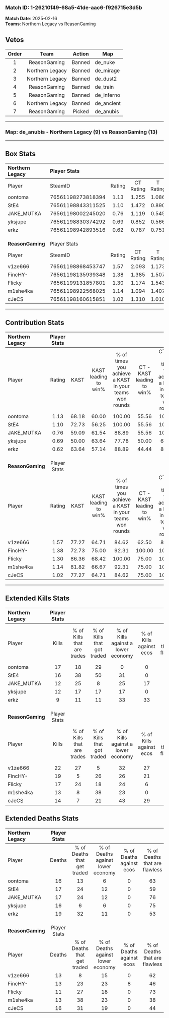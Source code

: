 ### Match ID: 1-26210f49-68a5-41de-aac6-f926715e3d5b  
**Match Date**: 2025-02-16  
**Teams**: Northern Legacy vs ReasonGaming  

## Vetos  

| Order | Team | Action | Map |
| :---: | :--: | :----: | --- |
| 1 | ReasonGaming | Banned | de_nuke |
| 2 | Northern Legacy | Banned | de_mirage |
| 3 | Northern Legacy | Banned | de_dust2 |
| 4 | ReasonGaming | Banned | de_train |
| 5 | ReasonGaming | Banned | de_inferno |
| 6 | Northern Legacy | Banned | de_ancient |
| 7 | ReasonGaming | Picked | de_anubis |

---  

### **Map**: de_anubis - Northern Legacy (9) vs ReasonGaming (13)  
---  

## Box Stats  

| **Northern Legacy** | Player Stats      |        |           |          |       |       |       |         |        |      |     |
| :- | :- | :-: | :-: | :-: | :-: | :-: | :-: | :-: | :-: | :-: | :-: |
| Player              | SteamID           | Rating | CT Rating | T Rating | KAST  |  ADR  | Kills | Assists | Deaths | K/D  | HS% |
| oontoma             | 76561198273818394 |  1.13  |   1.255   |  1.086   | 68.18 | 86.1  |  17   |    3    |   16   | 1.06 | 70  |
| StE4                | 76561198843311525 |  1.10  |   1.472   |  0.890   | 72.73 | 83.7  |  16   |    5    |   17   | 0.94 | 56  |
| JAKE_MUTKA          | 76561198002245020 |  0.76  |   1.119   |  0.545   | 59.09 | 62.5  |  12   |    2    |   17   | 0.71 | 41  |
| yksjupe             | 76561198830374292 |  0.69  |   0.852   |  0.566   | 50.00 | 51.9  |  12   |    3    |   16   | 0.75 | 50  |
| erkz                | 76561198942893516 |  0.62  |   0.787   |  0.751   | 63.64 | 59.9  |   9   |    3    |   19   | 0.47 | 88  |
|                     |                   |        |           |          |       |       |       |         |        |      |     |
|                     |                   |        |           |          |       |       |       |         |        |      |     |
|                     |                   |        |           |          |       |       |       |         |        |      |     |
| **ReasonGaming**    | Player Stats      |        |           |          |       |       |       |         |        |      |     |
| Player              | SteamID           | Rating | CT Rating | T Rating | KAST  |  ADR  | Kills | Assists | Deaths | K/D  | HS% |
| v1ze666             | 76561198868453747 |  1.57  |   2.093   |  1.173   | 77.27 | 113.6 |  22   |    6    |   13   | 1.69 | 50  |
| FincHY-             | 76561198135939348 |  1.38  |   1.385   |  1.507   | 72.73 | 98.1  |  19   |    9    |   13   | 1.46 | 63  |
| Flicky              | 76561199131857801 |  1.30  |   1.174   |  1.543   | 86.36 | 60.7  |  17   |    2    |   11   | 1.55 | 17  |
| m1she4ka            | 76561198922568025 |  1.14  |   1.094   |  1.407   | 81.82 | 76.8  |  13   |    9    |   13   | 1.00 | 53  |
| cJeCS               | 76561198160615851 |  1.02  |   1.310   |  1.010   | 77.27 | 65.2  |  14   |    6    |   16   | 0.88 | 35  |
---  

## Contribution Stats  

| **Northern Legacy** | Player Stats |       |                      |                                                        |                           |                                                             |                          |                                                            |
| :- | :-: | :-: | :-: | :-: | :-: | :-: | :-: | :-: |
| Player              |    Rating    | KAST  | KAST leading to win% | % of times you achieve a KAST in your teams won rounds | CT - KAST leading to win% | CT - % of times you achieve a KAST in your teams won rounds | T - KAST leading to win% | T - % of times you achieve a KAST in your teams won rounds |
| oontoma             |     1.13     | 68.18 |        60.00         |                         100.00                         |           55.56           |                           100.00                            |          66.67           |                           100.00                           |
| StE4                |     1.10     | 72.73 |        56.25         |                         100.00                         |           55.56           |                           100.00                            |          57.14           |                           100.00                           |
| JAKE_MUTKA          |     0.76     | 59.09 |        61.54         |                         88.89                          |           55.56           |                           100.00                            |          75.00           |                           75.00                            |
| yksjupe             |     0.69     | 50.00 |        63.64         |                         77.78                          |           50.00           |                            60.00                            |          80.00           |                           100.00                           |
| erkz                |     0.62     | 63.64 |        57.14         |                         88.89                          |           44.44           |                            80.00                            |          80.00           |                           100.00                           |
|                     |              |       |                      |                                                        |                           |                                                             |                          |                                                            |
|                     |              |       |                      |                                                        |                           |                                                             |                          |                                                            |
|                     |              |       |                      |                                                        |                           |                                                             |                          |                                                            |
| **ReasonGaming**    | Player Stats |       |                      |                                                        |                           |                                                             |                          |                                                            |
| Player              |    Rating    | KAST  | KAST leading to win% | % of times you achieve a KAST in your teams won rounds | CT - KAST leading to win% | CT - % of times you achieve a KAST in your teams won rounds | T - KAST leading to win% | T - % of times you achieve a KAST in your teams won rounds |
| v1ze666             |     1.57     | 77.27 |        64.71         |                         84.62                          |           62.50           |                            83.33                            |          66.67           |                           85.71                            |
| FincHY-             |     1.38     | 72.73 |        75.00         |                         92.31                          |          100.00           |                           100.00                            |          60.00           |                           85.71                            |
| Flicky              |     1.30     | 86.36 |        68.42         |                         100.00                         |           75.00           |                           100.00                            |          63.64           |                           100.00                           |
| m1she4ka            |     1.14     | 81.82 |        66.67         |                         92.31                          |           75.00           |                           100.00                            |          60.00           |                           85.71                            |
| cJeCS               |     1.02     | 77.27 |        64.71         |                         84.62                          |           75.00           |                           100.00                            |          55.56           |                           71.43                            |
---  

## Extended Kills Stats  

| **Northern Legacy** | Player Stats |                            |                            |                                    |                         |                              |                                 |                                       |                    |           |
| :- | :-: | :-: | :-: | :-: | :-: | :-: | :-: | :-: | :-: | :-: |
| Player              |    Kills     | % of Kills that are trades | % of Kills that got traded | % of Kills against a lower economy | % of Kills against ecos | % of Kills that are flawless | % of Kills that are close duels | % of Kills that are assisted by flash | Pistol Round Kills | AWP Kills |
| oontoma             |      17      |             18             |             29             |                 0                  |            0            |              65              |                6                |                   0                   |         0          |     4     |
| StE4                |      16      |             38             |             50             |                 31                 |            0            |              25              |                0                |                   0                   |         0          |     1     |
| JAKE_MUTKA          |      12      |             25             |             8              |                 25                 |           17            |              58              |                8                |                   8                   |         3          |     1     |
| yksjupe             |      12      |             17             |             17             |                 17                 |            0            |              58              |                8                |                   0                   |         1          |     1     |
| erkz                |      9       |             11             |             11             |                 33                 |           33            |              56              |                0                |                   0                   |         0          |     2     |
|                     |              |                            |                            |                                    |                         |                              |                                 |                                       |                    |           |
|                     |              |                            |                            |                                    |                         |                              |                                 |                                       |                    |           |
|                     |              |                            |                            |                                    |                         |                              |                                 |                                       |                    |           |
| **ReasonGaming**    | Player Stats |                            |                            |                                    |                         |                              |                                 |                                       |                    |           |
| Player              |    Kills     | % of Kills that are trades | % of Kills that got traded | % of Kills against a lower economy | % of Kills against ecos | % of Kills that are flawless | % of Kills that are close duels | % of Kills that are assisted by flash | Pistol Round Kills | AWP Kills |
| v1ze666             |      22      |             27             |             5              |                 32                 |           27            |              50              |                9                |                   0                   |         0          |     1     |
| FincHY-             |      19      |             5              |             26             |                 26                 |           21            |              63              |               11                |                  21                   |         0          |     3     |
| Flicky              |      17      |             24             |             18             |                 24                 |            6            |              76              |                0                |                   0                   |         11         |     1     |
| m1she4ka            |      13      |             8              |             38             |                 23                 |            0            |              69              |                0                |                   0                   |         0          |     1     |
| cJeCS               |      14      |             7              |             21             |                 43                 |           29            |              71              |                0                |                   0                   |         1          |     0     |
## Extended Deaths Stats  

| **Northern Legacy** | Player Stats |                             |                                   |                          |                               |                            |                           |               |
| :- | :-: | :-: | :-: | :-: | :-: | :-: | :-: | :-: |
| Player              |    Deaths    | % of Deaths that get traded | % of Deaths against lower economy | % of Deaths against ecos | % of Deaths that are flawless | % of Deaths that are close | % of Deaths while blinded | Deaths to AWP |
| oontoma             |      16      |             13              |                 6                 |            0             |              63               |             0              |             0             |       2       |
| StE4                |      17      |             24              |                12                 |            0             |              59               |             12             |             6             |       1       |
| JAKE_MUTKA          |      17      |             24              |                12                 |            0             |              76               |             6              |             0             |       3       |
| yksjupe             |      16      |              6              |                 6                 |            0             |              75               |             0              |            19             |       3       |
| erkz                |      19      |             32              |                11                 |            0             |              53               |             5              |             0             |       3       |
|                     |              |                             |                                   |                          |                               |                            |                           |               |
|                     |              |                             |                                   |                          |                               |                            |                           |               |
|                     |              |                             |                                   |                          |                               |                            |                           |               |
| **ReasonGaming**    | Player Stats |                             |                                   |                          |                               |                            |                           |               |
| Player              |    Deaths    | % of Deaths that get traded | % of Deaths against lower economy | % of Deaths against ecos | % of Deaths that are flawless | % of Deaths that are close | % of Deaths while blinded | Deaths to AWP |
| v1ze666             |      13      |              8              |                15                 |            0             |              62               |             0              |             0             |       3       |
| FincHY-             |      13      |             23              |                23                 |            8             |              46               |             8              |             0             |       0       |
| Flicky              |      11      |             27              |                18                 |            0             |              73               |             0              |             0             |       0       |
| m1she4ka            |      13      |             38              |                23                 |            0             |              38               |             8              |             8             |       0       |
| cJeCS               |      16      |             31              |                19                 |            0             |              44               |             6              |             0             |       1       |

